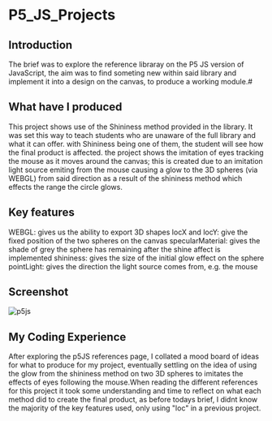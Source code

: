 # P5_JS_Projects

## Introduction
The brief was to explore the reference libraray on the P5 JS version of JavaScript, the aim was to find someting new within said library and implement it into a design on the canvas, to produce a working module.#

## What have I produced
This project shows use of the Shininess method provided in the library. It was set this way to teach students who are unaware of the full library and what it can offer. with Shininess being one of them, the student will see how the final product is affected. the project shows the imitation of eyes tracking the mouse as it moves around the canvas; this is created due to an imitation light source emiting from the mouse causing a glow to the 3D spheres (via WEBGL) from said direction as a result of the shininess method which effects the range the circle glows.

## Key features
WEBGL: gives us the ability to export 3D shapes
locX and locY: give the fixed position of the two spheres on the canvas
specularMaterial: gives the shade of grey the sphere has remaining after the shine affect is implemented
shininess: gives the size of the initial glow effect on the sphere
pointLight: gives the direction the light source comes from, e.g. the mouse

## Screenshot

![p5js]("myCanvas.png")

## My Coding Experience
After exploring the p5JS references page, I collated a mood board of ideas for what to produce for my project, eventually settling on the idea of using the glow from the shininess method on two 3D spheres to imitates the effects of eyes following the mouse.When reading the different references for this project it took some understanding and time to reflect on what each method did to create the final product, as before todays brief, I didnt know the majority of the key features used, only using "loc" in a previous project.